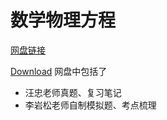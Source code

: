 # 数学物理方程

[网盘链接](https://cloud.tsinghua.edu.cn/d/ae51a0291b0c44cabd5c/)

<object data="https://cloud.tsinghua.edu.cn/d/ae51a0291b0c44cabd5c/files/?p=%2F%E6%95%B0%E5%AD%A6%E7%89%A9%E7%90%86%E6%96%B9%E6%B3%95%20%E5%90%B4%E5%B4%87%E8%AF%95%20%E4%B9%A0%E9%A2%98%E8%A7%A3%E7%AD%94.pdf" type="application/pdf" width="100%" height="500px">
    <a href="https://cloud.tsinghua.edu.cn/d/ae51a0291b0c44cabd5c/files/?p=%2F%E6%95%B0%E5%AD%A6%E7%89%A9%E7%90%86%E6%96%B9%E6%B3%95%20%E5%90%B4%E5%B4%87%E8%AF%95%20%E4%B9%A0%E9%A2%98%E8%A7%A3%E7%AD%94.pdf">Download</a>
</object>
网盘中包括了

- 汪忠老师真题、复习笔记
- 李岩松老师自制模拟题、考点梳理
